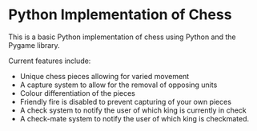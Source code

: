 # Python Implementation of Chess
This is a basic Python implementation of chess using Python and the Pygame library.

Current features include:

* Unique chess pieces allowing for varied movement
* A capture system to allow for the removal of opposing units
* Colour differentiation of the pieces
* Friendly fire is disabled to prevent capturing of your own pieces
* A check system to notify the user of which king is currently in check
* A check-mate system to notify the user of which king is checkmated.

